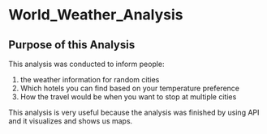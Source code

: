 # World_Weather_Analysis

## Purpose of this Analysis

This analysis was conducted to inform people:
1. the weather information for random cities
2. Which hotels you can find based on your temperature preference
3. How the travel would be when you want to stop at multiple cities 

This analysis is very useful because the analysis was finished by using API and it visualizes and shows us maps. 

